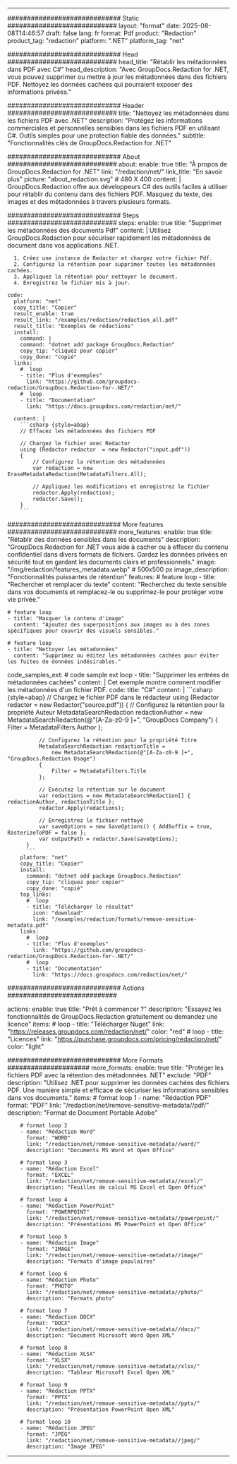 
---
############################# Static ############################
layout: "format"
date:  2025-08-08T14:46:57
draft: false
lang: fr
format: Pdf
product: "Redaction"
product_tag: "redaction"
platform: ".NET"
platform_tag: "net"

############################# Head ############################
head_title: "Rétablir les métadonnées dans PDF avec C#"
head_description: "Avec GroupDocs.Redaction for .NET, vous pouvez supprimer ou mettre à jour les métadonnées dans des fichiers PDF. Nettoyez les données cachées qui pourraient exposer des informations privées."

############################# Header ############################
title: "Nettoyez les métadonnées dans les fichiers PDF avec .NET" 
description: "Protégez les informations commerciales et personnelles sensibles dans les fichiers PDF en utilisant C#. Outils simples pour une protection fiable des données."
subtitle: "Fonctionnalités clés de GroupDocs.Redaction for .NET" 

############################# About ############################
about:
    enable: true
    title: "À propos de GroupDocs.Redaction for .NET"
    link: "/redaction/net/"
    link_title: "En savoir plus"
    picture: "about_redaction.svg" # 480 X 400
    content: |
       GroupDocs.Redaction offre aux développeurs C# des outils faciles à utiliser pour rétablir du contenu dans des fichiers PDF. Masquez du texte, des images et des métadonnées à travers plusieurs formats.

############################# Steps ############################
steps:
    enable: true
    title: "Supprimer les métadonnées des documents Pdf"
    content: |
      Utilisez GroupDocs.Redaction pour sécuriser rapidement les métadonnées de document dans vos applications .NET.
      
      1. Créez une instance de Redactor et chargez votre fichier Pdf.
      2. Configurez la rétention pour supprimer toutes les métadonnées cachées.
      3. Appliquez la rétention pour nettoyer le document.
      4. Enregistrez le fichier mis à jour.
   
    code:
      platform: "net"
      copy_title: "Copier"
      result_enable: true
      result_link: "/examples/redaction/redaction_all.pdf"
      result_title: "Exemples de rédactions"
      install:
        command: |
        command: "dotnet add package GroupDocs.Redaction"
        copy_tip: "cliquez pour copier"
        copy_done: "copié"
      links:
        #  loop
        - title: "Plus d'exemples"
          link: "https://github.com/groupdocs-redaction/GroupDocs.Redaction-for-.NET/"
        #  loop
        - title: "Documentation"
          link: "https://docs.groupdocs.com/redaction/net/"
          
      content: |
        ```csharp {style=abap}
        // Effacez les métadonnées des fichiers PDF

        // Chargez le fichier avec Redactor
        using (Redactor redactor  = new Redactor("input.pdf"))
        {
            // Configurez la rétention des métadonnées
            var redaction = new EraseMetadataRedaction(MetadataFilters.All);
            
            // Appliquez les modifications et enregistrez le fichier
            redactor.Apply(redaction);
            redactor.Save();
        }
        ```            


############################# More features ############################
more_features:
  enable: true
  title: "Rétablir des données sensibles dans les documents"
  description: "GroupDocs.Redaction for .NET vous aide à cacher ou à effacer du contenu confidentiel dans divers formats de fichiers. Gardez les données privées en sécurité tout en gardant les documents clairs et professionnels."
  image: "/img/redaction/features_metadata.webp" # 500x500 px
  image_description: "Fonctionnalités puissantes de rétention"
  features:
    # feature loop
    - title: "Rechercher et remplacer du texte"
      content: "Recherchez du texte sensible dans vos documents et remplacez-le ou supprimez-le pour protéger votre vie privée."

    # feature loop
    - title: "Masquer le contenu d'image"
      content: "Ajoutez des superpositions aux images ou à des zones spécifiques pour couvrir des visuels sensibles."

    # feature loop
    - title: "Nettoyer les métadonnées"
      content: "Supprimez ou éditez les métadonnées cachées pour éviter les fuites de données indésirables."
      
  code_samples_ext:
    # code sample ext loop
    - title: "Supprimer les entrées de métadonnées cachées"
      content: |
        Cet exemple montre comment modifier les métadonnées d'un fichier PDF.
      code:
        title: "C#"
        content: |
          ```csharp {style=abap}
          //  Chargez le fichier PDF dans le rédacteur
          using (Redactor redactor  = new Redactor("source.pdf"))
          {
              // Configurez la rétention pour la propriété Auteur
              MetadataSearchRedaction redactionAuthor = 
                  new MetadataSearchRedaction(@"[A-Za-z0-9 ]+", "GroupDocs Company")
              {
                  Filter = MetadataFilters.Author
              };

              // Configurez la rétention pour la propriété Titre
              MetadataSearchRedaction redactionTitle = 
                  new MetadataSearchRedaction(@"[A-Za-z0-9 ]+", "GroupDocs.Redaction Usage")
              {
                  Filter = MetadataFilters.Title
              };

              // Exécutez la rétention sur le document
              var redactions = new MetadataSearchRedaction[] { redactionAuthor, redactionTitle };
              redactor.Apply(redactions);

              // Enregistrez le fichier nettoyé
              var saveOptions = new SaveOptions() { AddSuffix = true, RasterizeToPDF = false };
              var outputPath = redactor.Save(saveOptions);
          }
          ```
        platform: "net"
        copy_title: "Copier"
        install:
          command: "dotnet add package GroupDocs.Redaction"
          copy_tip: "cliquez pour copier"
          copy_done: "copié"
        top_links:
          #  loop
          - title: "Télécharger le résultat"
            icon: "download"
            link: "/examples/redaction/formats/remove-sensitive-metadata.pdf"
        links:
          #  loop
          - title: "Plus d'exemples"
            link: "https://github.com/groupdocs-redaction/GroupDocs.Redaction-for-.NET/"
          #  loop
          - title: "Documentation"
            link: "https://docs.groupdocs.com/redaction/net/"


############################# Actions ############################

actions:
  enable: true
  title: "Prêt à commencer ?"
  description: "Essayez les fonctionnalités de GroupDocs.Redaction gratuitement ou demandez une licence"
  items:
    #  loop
    - title: "Télécharger Nuget"
      link: "https://releases.groupdocs.com/redaction/net/"
      color: "red"
        #  loop
    - title: "Licences"
      link: "https://purchase.groupdocs.com/pricing/redaction/net/"
      color: "light"


############################# More Formats #####################
more_formats:
    enable: true
    title: "Protéger les fichiers PDF avec la rétention des métadonnées .NET"
    exclude: "PDF"
    description: "Utilisez .NET pour supprimer les données cachées des fichiers PDF. Une manière simple et efficace de sécuriser les informations sensibles dans vos documents."
    items: 
        # format loop 1
        - name: "Rédaction PDF"
          format: "PDF"
          link: "/redaction/net/remove-sensitive-metadata//pdf/"
          description: "Format de Document Portable Adobe"

        # format loop 2
        - name: "Rédaction Word"
          format: "WORD"
          link: "/redaction/net/remove-sensitive-metadata//word/"
          description: "Documents MS Word et Open Office"
          
        # format loop 3
        - name: "Rédaction Excel"
          format: "EXCEL"
          link: "/redaction/net/remove-sensitive-metadata//excel/"
          description: "Feuilles de calcul MS Excel et Open Office"

        # format loop 4
        - name: "Rédaction PowerPoint"
          format: "POWERPOINT"
          link: "/redaction/net/remove-sensitive-metadata//powerpoint/"
          description: "Présentations MS PowerPoint et Open Office"

        # format loop 5
        - name: "Rédaction Image"
          format: "IMAGE"
          link: "/redaction/net/remove-sensitive-metadata//image/"
          description: "Formats d'image populaires"

        # format loop 6
        - name: "Rédaction Photo"
          format: "PHOTO"
          link: "/redaction/net/remove-sensitive-metadata//photo/"
          description: "Formats photo"

        # format loop 7
        - name: "Rédaction DOCX"
          format: "DOCX"
          link: "/redaction/net/remove-sensitive-metadata//docx/"
          description: "Document Microsoft Word Open XML"
          
        # format loop 8
        - name: "Rédaction XLSX"
          format: "XLSX"
          link: "/redaction/net/remove-sensitive-metadata//xlsx/"
          description: "Tableur Microsoft Excel Open XML"
          
        # format loop 9
        - name: "Rédaction PPTX"
          format: "PPTX"
          link: "/redaction/net/remove-sensitive-metadata//pptx/"
          description: "Présentation PowerPoint Open XML"

        # format loop 10
        - name: "Rédaction JPEG"
          format: "JPEG"
          link: "/redaction/net/remove-sensitive-metadata//jpeg/"
          description: "Image JPEG"


---